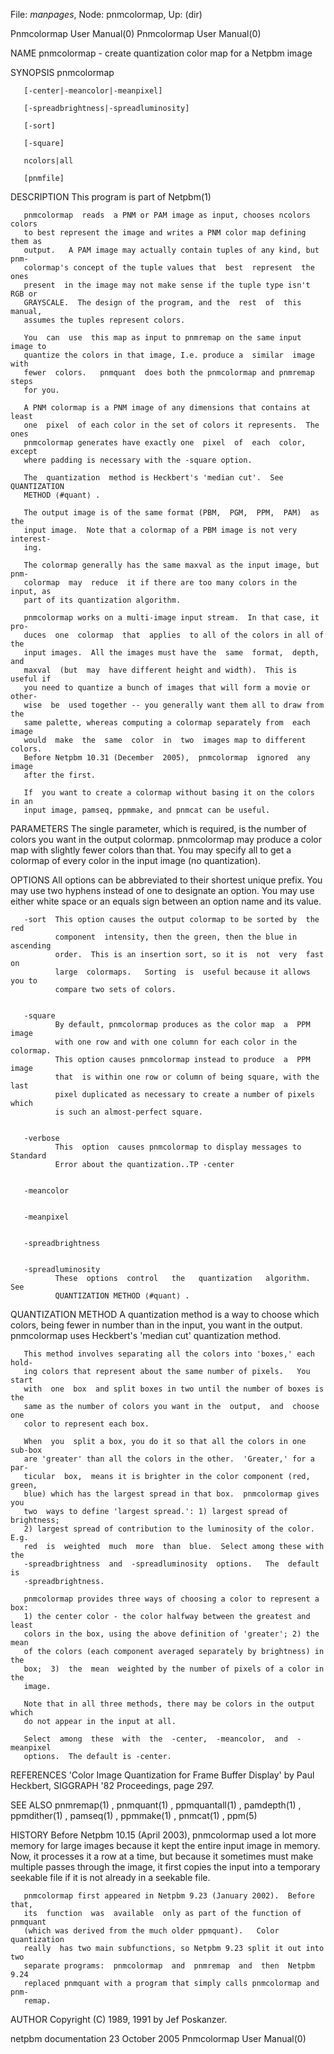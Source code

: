 File: *manpages*,  Node: pnmcolormap,  Up: (dir)

Pnmcolormap User Manual(0)                          Pnmcolormap User Manual(0)



NAME
       pnmcolormap - create quantization color map for a Netpbm image


SYNOPSIS
       pnmcolormap

       [-center|-meancolor|-meanpixel]

       [-spreadbrightness|-spreadluminosity]

       [-sort]

       [-square]

       ncolors|all

       [pnmfile]


DESCRIPTION
       This program is part of Netpbm(1)

       pnmcolormap  reads  a PNM or PAM image as input, chooses ncolors colors
       to best represent the image and writes a PNM color map defining them as
       output.   A PAM image may actually contain tuples of any kind, but pnm-
       colormap's concept of the tuple values that  best  represent  the  ones
       present  in the image may not make sense if the tuple type isn't RGB or
       GRAYSCALE.  The design of the program, and the  rest  of  this  manual,
       assumes the tuples represent colors.

       You  can  use  this map as input to pnmremap on the same input image to
       quantize the colors in that image, I.e. produce a  similar  image  with
       fewer  colors.   pnmquant  does both the pnmcolormap and pnmremap steps
       for you.

       A PNM colormap is a PNM image of any dimensions that contains at  least
       one  pixel  of each color in the set of colors it represents.  The ones
       pnmcolormap generates have exactly one  pixel  of  each  color,  except
       where padding is necessary with the -square option.

       The  quantization  method is Heckbert's 'median cut'.  See QUANTIZATION
       METHOD ⟨#quant⟩ .

       The output image is of the same format (PBM,  PGM,  PPM,  PAM)  as  the
       input image.  Note that a colormap of a PBM image is not very interest-
       ing.

       The colormap generally has the same maxval as the input image, but pnm-
       colormap  may  reduce  it if there are too many colors in the input, as
       part of its quantization algorithm.

       pnmcolormap works on a multi-image input stream.  In that case, it pro-
       duces  one  colormap  that  applies  to all of the colors in all of the
       input images.  All the images must have the  same  format,  depth,  and
       maxval  (but  may  have different height and width).  This is useful if
       you need to quantize a bunch of images that will form a movie or other-
       wise  be  used together -- you generally want them all to draw from the
       same palette, whereas computing a colormap separately from  each  image
       would  make  the  same  color  in  two  images map to different colors.
       Before Netpbm 10.31 (December  2005),  pnmcolormap  ignored  any  image
       after the first.

       If  you want to create a colormap without basing it on the colors in an
       input image, pamseq, ppmmake, and pnmcat can be useful.


PARAMETERS
       The single parameter, which is required, is the number  of  colors  you
       want  in the output colormap.  pnmcolormap may produce a color map with
       slightly fewer colors than that.  You may specify all to get a colormap
       of every color in the input image (no quantization).


OPTIONS
       All  options  can  be abbreviated to their shortest unique prefix.  You
       may use two hyphens instead of one to designate an option.  You may use
       either  white  space  or  an equals sign between an option name and its
       value.



       -sort  This option causes the output colormap to be sorted by  the  red
              component  intensity, then the green, then the blue in ascending
              order.  This is an insertion sort, so it is  not  very  fast  on
              large  colormaps.   Sorting  is  useful because it allows you to
              compare two sets of colors.


       -square
              By default, pnmcolormap produces as the color map  a  PPM  image
              with one row and with one column for each color in the colormap.
              This option causes pnmcolormap instead to produce  a  PPM  image
              that  is within one row or column of being square, with the last
              pixel duplicated as necessary to create a number of pixels which
              is such an almost-perfect square.


       -verbose
              This  option  causes pnmcolormap to display messages to Standard
              Error about the quantization..TP -center


       -meancolor


       -meanpixel


       -spreadbrightness


       -spreadluminosity
              These  options  control   the   quantization   algorithm.    See
              QUANTIZATION METHOD ⟨#quant⟩ .





QUANTIZATION METHOD
       A  quantization  method is a way to choose which colors, being fewer in
       number than in the input, you want in  the  output.   pnmcolormap  uses
       Heckbert's 'median cut' quantization method.

       This method involves separating all the colors into 'boxes,' each hold-
       ing colors that represent about the same number of pixels.   You  start
       with  one  box  and split boxes in two until the number of boxes is the
       same as the number of colors you want in the  output,  and  choose  one
       color to represent each box.

       When  you  split a box, you do it so that all the colors in one sub-box
       are 'greater' than all the colors in the other.  'Greater,' for a  par-
       ticular  box,  means it is brighter in the color component (red, green,
       blue) which has the largest spread in that box.  pnmcolormap gives  you
       two  ways to define 'largest spread.': 1) largest spread of brightness;
       2) largest spread of contribution to the luminosity of the color.  E.g.
       red  is  weighted  much  more  than  blue.  Select among these with the
       -spreadbrightness  and  -spreadluminosity  options.   The  default   is
       -spreadbrightness.

       pnmcolormap provides three ways of choosing a color to represent a box:
       1) the center color - the color halfway between the greatest and  least
       colors in the box, using the above definition of 'greater'; 2) the mean
       of the colors (each component averaged separately by brightness) in the
       box;  3)  the  mean  weighted by the number of pixels of a color in the
       image.

       Note that in all three methods, there may be colors in the output which
       do not appear in the input at all.

       Select  among  these  with  the  -center,  -meancolor,  and  -meanpixel
       options.  The default is -center.


REFERENCES
       'Color Image Quantization for Frame Buffer Display' by  Paul  Heckbert,
       SIGGRAPH '82 Proceedings, page 297.


SEE ALSO
       pnmremap(1) , pnmquant(1) , ppmquantall(1) , pamdepth(1) , ppmdither(1)
       , pamseq(1) , ppmmake(1) , pnmcat(1) , ppm(5)



HISTORY
       Before Netpbm 10.15 (April 2003), pnmcolormap used a  lot  more  memory
       for  large  images  because  it  kept the entire input image in memory.
       Now, it processes it a row at a time, but  because  it  sometimes  must
       make  multiple passes through the image, it first copies the input into
       a temporary seekable file if it is not already in a seekable file.

       pnmcolormap first appeared in Netpbm 9.23 (January 2002).  Before that,
       its  function  was  available  only as part of the function of pnmquant
       (which was derived from the much older ppmquant).   Color  quantization
       really  has two main subfunctions, so Netpbm 9.23 split it out into two
       separate programs:  pnmcolormap  and  pnmremap  and  then  Netpbm  9.24
       replaced pnmquant with a program that simply calls pnmcolormap and pnm-
       remap.


AUTHOR
       Copyright (C) 1989, 1991 by Jef Poskanzer.



netpbm documentation            23 October 2005     Pnmcolormap User Manual(0)
